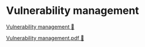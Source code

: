 # Vulnerability management

[Vulnerability management 🔗](https://www.coursera.org/learn/strategies-for-cloud-security-risk-management/supplement/p5GtM/vulnerability-management)

[Vulnerability management.pdf 🔗](https://1drv.ms/b/c/526c45566c8c239a/EZTnzWHkSCJNrtlWiTT-6XIBnR8ggSJAyBeGyLIMCSLI_w?e=Y7Qvg6)
